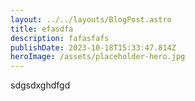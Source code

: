```yaml
---
layout: ../../layouts/BlogPost.astro
title: efasdfa
description: fafasfafs
publishDate: 2023-10-18T15:33:47.814Z
heroImage: /assets/placeholder-hero.jpg
---
```

s﻿dgsdxghdfgd